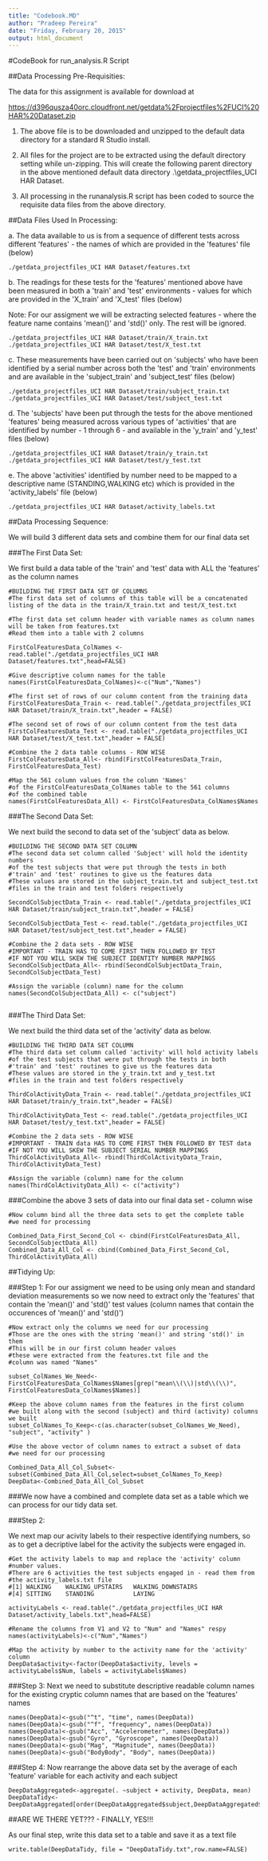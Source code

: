 ```yaml
---
title: "Codebook.MD"
author: "Pradeep Pereira"
date: "Friday, February 20, 2015"
output: html_document
---
```


#CodeBook for run_analysis.R Script

##Data Processing Pre-Requisities:

The data for this assignment is available for download at

https://d396qusza40orc.cloudfront.net/getdata%2Fprojectfiles%2FUCI%20HAR%20Dataset.zip

1. The above file is to be downloaded and unzipped to the default data directory for a standard R Studio install.

2. All files for the project are to be extracted using the default directory setting while un-zipping. This will create the following parent directory in the above mentioned default data directory
.\getdata_projectfiles_UCI HAR Dataset.

3. All processing in the runanalysis.R script has been coded to source the requisite data files from the above directory.


##Data Files Used In Processing:

a. The data available to us is from a sequence of different tests across different 'features' - the names of which are provided in the 'features' file (below)


```{r}
./getdata_projectfiles_UCI HAR Dataset/features.txt
```

b. The readings for these tests for the 'features' mentioned above have been measured in both a 'train' and 'test' environments - values for which are provided in the 'X_train' and 'X_test' files (below)

Note: For our assigment we will be extracting selected features - where the feature name contains 'mean()' and 'std()' only. The rest will be ignored.


```{r}
./getdata_projectfiles_UCI HAR Dataset/train/X_train.txt
./getdata_projectfiles_UCI HAR Dataset/test/X_test.txt

```

c. These measurements have been carried out on 'subjects' who have been identified by a serial number across both the 'test' and 'train' environments and are available in the 'subject_train' and 'subject_test' files (below)


```{r}
./getdata_projectfiles_UCI HAR Dataset/train/subject_train.txt
./getdata_projectfiles_UCI HAR Dataset/test/subject_test.txt

```

d. The 'subjects' have been put through the tests for the above mentioned  'features' being measured across various types of 'activities' that are identified by number - 1 through 6 - and available in the 'y_train' and 'y_test' files (below)

```{r}
./getdata_projectfiles_UCI HAR Dataset/train/y_train.txt
./getdata_projectfiles_UCI HAR Dataset/test/y_test.txt

```

e. The above 'activities' identified by number need to be mapped to a descriptive name (STANDING,WALKING etc) which is provided in the 'activity_labels' file (below)

```{r}
./getdata_projectfiles_UCI HAR Dataset/activity_labels.txt

```

##Data Processing Sequence:

We will build 3 different data sets and combine them for our final data set

###The First Data Set:

We first build a data table of the 'train' and 'test' data with ALL the 'features' as the column names

```{r}
#BUILDING THE FIRST DATA SET OF COLUMNS
#The first data set of columns of this table will be a concatenated listing of the data in the train/X_train.txt and test/X_test.txt

#The first data set column header with variable names as column names will be taken from features.txt 
#Read them into a table with 2 columns

FirstColFeaturesData_ColNames <- read.table("./getdata_projectfiles_UCI HAR Dataset/features.txt",head=FALSE)

#Give descriptive column names for the table
names(FirstColFeaturesData_ColNames)<-c("Num","Names")

#The first set of rows of our column content from the training data
FirstColFeaturesData_Train <- read.table("./getdata_projectfiles_UCI HAR Dataset/train/X_train.txt",header = FALSE)

#The second set of rows of our column content from the test data
FirstColFeaturesData_Test <- read.table("./getdata_projectfiles_UCI HAR Dataset/test/X_test.txt",header = FALSE)

#Combine the 2 data table columns - ROW WISE
FirstColFeaturesData_All<- rbind(FirstColFeaturesData_Train, FirstColFeaturesData_Test)

#Map the 561 column values from the column 'Names'
#of the FirstColFeaturesData_ColNames table to the 561 columns 
#of the combined table
names(FirstColFeaturesData_All) <- FirstColFeaturesData_ColNames$Names

```

###The Second Data Set:

We next build the second to data set of the 'subject' data as below.

```{r}
#BUILDING THE SECOND DATA SET COLUMN
#The second data set column called 'Subject' will hold the identity numbers
#of the test subjects that were put through the tests in both
#'train' and 'test' routines to give us the features data
#These values are stored in the subject_train.txt and subject_test.txt
#files in the train and test folders respectively 

SecondColSubjectData_Train <- read.table("./getdata_projectfiles_UCI HAR Dataset/train/subject_train.txt",header = FALSE)

SecondColSubjectData_Test <- read.table("./getdata_projectfiles_UCI HAR Dataset/test/subject_test.txt",header = FALSE)

#Combine the 2 data sets - ROW WISE
#IMPORTANT - TRAIN HAS TO COME FIRST THEN FOLLOWED BY TEST
#IF NOT YOU WILL SKEW THE SUBJECT IDENTITY NUMBER MAPPINGS
SecondColSubjectData_All<- rbind(SecondColSubjectData_Train, SecondColSubjectData_Test)

#Assign the variable (column) name for the column
names(SecondColSubjectData_All) <- c("subject")


```

###The Third Data Set:

We next build the third data set of the 'activity' data as below.


```{r}
#BUILDING THE THIRD DATA SET COLUMN
#The third data set column called 'activity' will hold activity labels
#of the test subjects that were put through the tests in both
#'train' and 'test' routines to give us the features data
#These values are stored in the y_train.txt and y_test.txt
#files in the train and test folders respectively 

ThirdColActivityData_Train <- read.table("./getdata_projectfiles_UCI HAR Dataset/train/y_train.txt",header = FALSE)

ThirdColActivityData_Test <- read.table("./getdata_projectfiles_UCI HAR Dataset/test/y_test.txt",header = FALSE)

#Combine the 2 data sets - ROW WISE
#IMPORTANT - TRAIN data HAS TO COME FIRST THEN FOLLOWED BY TEST data
#IF NOT YOU WILL SKEW THE SUBJECT SERIAL NUMBER MAPPINGS
ThirdColActivityData_All<- rbind(ThirdColActivityData_Train, ThirdColActivityData_Test)

#Assign the variable (column) name for the column
names(ThirdColActivityData_All) <- c("activity")

```

###Combine the above 3 sets of data into our final data set - column wise

```{r}
#Now column bind all the three data sets to get the complete table
#we need for processing

Combined_Data_First_Second_Col <- cbind(FirstColFeaturesData_All, SecondColSubjectData_All)
Combined_Data_All_Col <- cbind(Combined_Data_First_Second_Col, ThirdColActivityData_All)

```

##Tidying Up:

###Step 1:
For our assigment we need to be using only mean and standard deviation measurements so we now need to extract only the 'features' that contain the 'mean()' and 'std()' test values (column names that contain the occurences of 'mean()' and 'std()')

```{r}
#Now extract only the columns we need for our processing
#Those are the ones with the string 'mean()' and string 'std()' in them
#This will be in our first column header values
#these were extracted from the features.txt file and the
#column was named "Names"

subset_ColNames_We_Need<-FirstColFeaturesData_ColNames$Names[grep("mean\\(\\)|std\\(\\)", FirstColFeaturesData_ColNames$Names)]

#Keep the above column names from the features in the first column
#we built along with the second (subject) and third (activity) columns we built
subset_ColNames_To_Keep<-c(as.character(subset_ColNames_We_Need), "subject", "activity" )

#Use the above vector of column names to extract a subset of data
#we need for our processing

Combined_Data_All_Col_Subset<-subset(Combined_Data_All_Col,select=subset_ColNames_To_Keep)
DeepData<-Combined_Data_All_Col_Subset

```

###We now have a combined and complete data set as a table which we can process for our tidy data set.

###Step 2:

We next map our acivity labels to their respective identifying numbers, so as to get a decriptive label for the activity the subjects were engaged in.

```{r}
#Get the activity labels to map and replace the 'activity' column
#number values. 
#There are 6 activities the test subjects engaged in - read them from
#the activity_labels.txt file
#[1] WALKING    WALKING_UPSTAIRS   WALKING_DOWNSTAIRS
#[4] SITTING    STANDING           LAYING            

activityLabels <- read.table("./getdata_projectfiles_UCI HAR Dataset/activity_labels.txt",head=FALSE)

#Rename the columns from V1 and V2 to "Num" and "Names" respy
names(activityLabels)<-c("Num","Names")

#Map the activity by number to the activity name for the 'activity' column
DeepData$activity<-factor(DeepData$activity, levels = activityLabels$Num, labels = activityLabels$Names) 

```

###Step 3:
Next we need to substitute descriptive readable column names for the existing cryptic column names that are based on the 'features' names

```{r}
names(DeepData)<-gsub("^t", "time", names(DeepData))
names(DeepData)<-gsub("^f", "frequency", names(DeepData))
names(DeepData)<-gsub("Acc", "Accelerometer", names(DeepData))
names(DeepData)<-gsub("Gyro", "Gyroscope", names(DeepData))
names(DeepData)<-gsub("Mag", "Magnitude", names(DeepData))
names(DeepData)<-gsub("BodyBody", "Body", names(DeepData))

```

###Step 4:
Now rearrange the above data set by the average of each 'feature' variable for each activity and each subject 


```{r}
DeepDataAggregated<-aggregate(. ~subject + activity, DeepData, mean)
DeepDataTidy<-DeepDataAggregated[order(DeepDataAggregated$subject,DeepDataAggregated$activity),]
```

##ARE WE THERE YET??? - FINALLY, YES!!! 

As our final step, write this data set to a table and save it as a text file

```{r}
write.table(DeepDataTidy, file = "DeepDataTidy.txt",row.name=FALSE)

```
